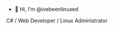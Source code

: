 - 👋 Hi, I’m @ivebeenlinuxed

C# / Web Developer / Linux Administrator

<!---
ivebeenlinuxed/ivebeenlinuxed is a ✨ special ✨ repository because its `README.md` (this file) appears on your GitHub profile.
You can click the Preview link to take a look at your changes.
--->

